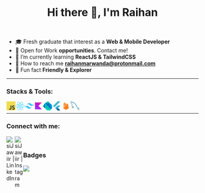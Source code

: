 <h1 align=center>Hi there 👋, I'm Raihan</h1>

<br />

- 🎓 Fresh graduate that interest as a **Web & Mobile Developer**
- 🔎 Open for Work **opportunities**. Contact me!
- 🌱 I’m currently learning **ReactJS & TailwindCSS**
- 📧 How to reach me **raihanmarwanda@protonmail.com**
- 🎉 Fun fact **Friendly & Explorer**

<hr />

### Stacks & Tools:
[<img align="left" alt="javascript" width="24px" src="https://raw.githubusercontent.com/devicons/devicon/master/icons/javascript/javascript-original.svg" />][javascript]
[<img align="left" alt="reactjs" width="24px" src="https://raw.githubusercontent.com/devicons/devicon/master/icons/react/react-original.svg" />][reactjs]
[<img align="left" alt="tailwindcss" width="24px" src="https://raw.githubusercontent.com/devicons/devicon/master/icons/tailwindcss/tailwindcss-plain.svg" />][tailwind]
[<img align="left" alt="kotlin" width="24px" src="https://raw.githubusercontent.com/devicons/devicon/master/icons/kotlin/kotlin-original.svg" />][kotlin]
[<img align="left" alt="dart" width="24px" src="https://raw.githubusercontent.com/devicons/devicon/master/icons/dart/dart-original.svg" />][dart]
[<img align="left" alt="flutter" width="24px" src="https://raw.githubusercontent.com/devicons/devicon/master/icons/flutter/flutter-original.svg" />][flutter]
[<img align="left" alt="firebase" width="24px" src="https://raw.githubusercontent.com/devicons/devicon/master/icons/firebase/firebase-plain.svg" />][firebase]
[<img align="left" alt="mysql" width="24px" src="https://raw.githubusercontent.com/devicons/devicon/master/icons/mysql/mysql-original.svg" />][mysql]

[javascript]: https://www.javascript.com/
[reactjs]: https://reactjs.org/
[tailwind]: https://tailwindcss.com/
[kotlin]: https://kotlinlang.org/
[dart]: https://dart.dev/
[flutter]: https://flutter.dev/
[firebase]: https://firebase.google.com/
[mysql]: https://www.mysql.com/

<br />
<hr />

### Connect with me:
[<img align="left" alt="siJawiir | LinkedIn" width="22px" src="https://www.vectorlogo.zone/logos/linkedin/linkedin-tile.svg" />][linkedin]
[<img align="left" alt="siJawiir | Instagram" width="22px" src="https://www.vectorlogo.zone/logos/instagram/instagram-icon.svg" />][instagram]

[linkedin]: https://www.linkedin.com/in/raihanmarwanda/
[instagram]: https://www.instagram.com/raihanmarwanda/

<br />

### Badges
![](https://komarev.com/ghpvc/?username=siJawiir)

<!--
**siJawiir/siJawiir** is a ✨ _special_ ✨ repository because its `README.md` (this file) appears on your GitHub profile.

Here are some ideas to get you started:

- 🔭 I’m currently working on ...
- 🌱 I’m currently learning ...
- 👯 I’m looking to collaborate on ...
- 🤔 I’m looking for help with ...
- 💬 Ask me about ...
- 📫 How to reach me: ...
- 😄 Pronouns: ...
- ⚡ Fun fact: ...
-->
